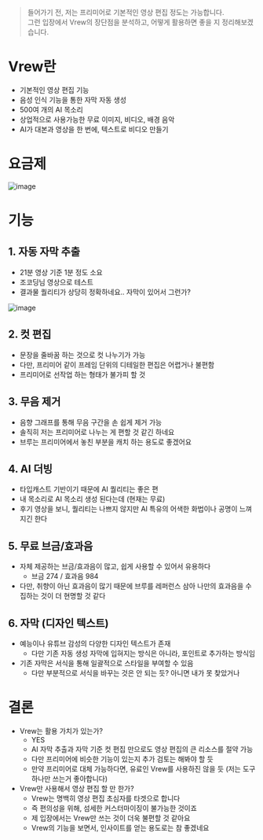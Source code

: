 > 들어가기 전, 저는 프리미어로 기본적인 영상 편집 정도는 가능합니다.<br/>
그런 입장에서 Vrew의 장단점을 분석하고, 어떻게 활용하면 좋을 지 정리해보겠습니다.
> 

# Vrew란

- 기본적인 영상 편집 기능
- 음성 인식 기능을 통한 자막 자동 생성
- 500여 개의 AI 목소리
- 상업적으로 사용가능한 무료 이미지, 비디오, 배경 음악
- AI가 대본과 영상을 한 번에, 텍스트로 비디오 만들기

# 요금제

![image](https://github.com/sipe-team/2-2_1/assets/43740455/7d298dbd-ab35-47ed-bdaa-f27988b8ba16)


# 기능

## 1. 자동 자막 추출

- 21분 영상 기준 1분 정도 소요
- 조코딩님 영상으로 테스트
- 결과물 퀄리티가 상당히 정확하네요.. 자막이 있어서 그런가?

![image](https://github.com/sipe-team/2-2_1/assets/43740455/dfdd0b7d-b978-433c-9d1c-86a202e158a1)

## 2. 컷 편집

- 문장을 줄바꿈 하는 것으로 컷 나누기가 가능
- 다만, 프리미어 같이 프레임 단위의 디테일한 편집은 어렵거나 불편함
- 프리미어로 선작업 하는 형태가 불가피 할 것

## 3. 무음 제거

- 음향 그래프를 통해 무음 구간을 손 쉽게 제거 가능
- 솔직히 저는 프리미어로 나누는 게 편할 것 같긴 하네요
- 브루는 프리미어에서 놓친 부분을 캐치 하는 용도로 좋겠어요

## 4. AI 더빙

- 타입캐스트 기반이기 때문에 AI 퀄리티는 좋은 편
- 내 목소리로 AI 목소리 생성 된다는데 (현재는 무료)
- 후기 영상을 보니, 퀄리티는 나쁘지 않지만 AI 특유의 어색한 화법이나 공명이 느껴지긴 한다

## 5. 무료 브금/효과음

- 자체 제공하는 브금/효과음이 많고, 쉽게 사용할 수 있어서 유용하다
    - 브금 274 / 효과음 984
- 다만, 취향이 아닌 효과음이 많기 때문에 브루를 레퍼런스 삼아 나만의 효과음을 수집하는 것이 더 현명할 것 같다

## 6. 자막 (디자인 텍스트)

- 예능이나 유튜브 감성의 다양한 디자인 텍스트가 존재
    - 다만 기존 자동 생성 자막에 입혀지는 방식은 아니라, 포인트로 추가하는 방식임
- 기존 자막은 서식을 통해 일괄적으로 스타일을 부여할 수 있음
    - 다만 부분적으로 서식을 바꾸는 것은 안 되는 듯? 아니면 내가 못 찾았거나

# 결론

- Vrew는 활용 가치가 있는가?
    - YES
    - AI 자막 추출과 자막 기준 컷 편집 만으로도 영상 편집의 큰 리소스를 절약 가능
    - 다만 프리미어에 비슷한 기능이 있는지 추가 검토는 해봐야 할 듯
    - 만약 프리미어로 대체 가능하다면, 유료인 Vrew를 사용하진 않을 듯 (저는 도구 하나만 쓰는거 좋아합니다)
- Vrew만 사용해서 영상 편집 할 만 한가?
    - Vrew는 명백히 영상 편집 초심자를 타겟으로 합니다
    - 즉 편의성을 위해, 섬세한 커스터마이징이 불가능한 것이죠
    - 제 입장에서는 Vrew만 쓰는 것이 더욱 불편할 것 같아요
    - Vrew의 기능을 보면서, 인사이트를 얻는 용도로는 참 좋겠네요
